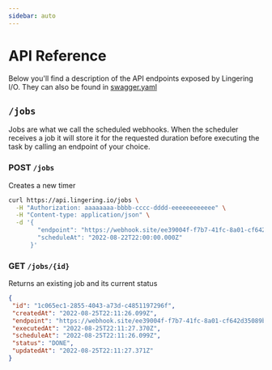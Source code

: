 ```yaml
---
sidebar: auto
---
```


# API Reference

Below you'll find a description of the API endpoints exposed by Lingering I/O. They can also be found in [swagger.yaml](https://github.com/Cloudbourn/scheduler/blob/main/swagger.yaml)

## `/jobs`

Jobs are what we call the scheduled webhooks. When the scheduler receives a job it will store it for the requested duration before executing the task by calling an endpoint of your choice.

### POST `/jobs`

Creates a new timer

```sh
curl https://api.lingering.io/jobs \
  -H "Authorization: aaaaaaaa-bbbb-cccc-dddd-eeeeeeeeeeee" \
  -H "Content-type: application/json" \
  -d '{
        "endpoint": "https://webhook.site/ee39004f-f7b7-41fc-8a01-cf642d35089b",
        "scheduleAt": "2022-08-22T22:00:00.000Z"
      }'
```


### GET `/jobs/{id}`

Returns an existing job and its current status

```json
{
 "id": "1c065ec1-2855-4043-a73d-c4851197296f",
 "createdAt": "2022-08-25T22:11:26.099Z",
 "endpoint": "https://webhook.site/ee39004f-f7b7-41fc-8a01-cf642d35089b",
 "executedAt": "2022-08-25T22:11:27.370Z",
 "scheduleAt": "2022-08-25T22:11:26.099Z",
 "status": "DONE",
 "updatedAt": "2022-08-25T22:11:27.371Z"
}
```
